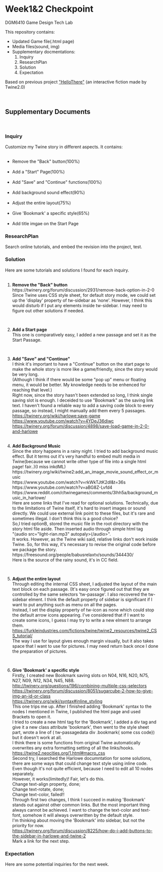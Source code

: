# Week1&2 Checkpoint

DGM6410 Game Design Tech Lab

This repository contains:

<ul>
  <li>Updated Game file(.html page)</li>
  <li>Media files(sound, img)</li>
 
<li>Supplementary docmentations:<ol>
<li>Inquiry</li>
<li>ResearchPlan</li>
<li>Solution</li>
<li>Expectation</li>
</ol></li>

</ul>

Based on previous project <a href="https://github.com/appleseed0910/Hello-There">"HelloThere"</a> (an interactive fiction made by Twine2.0)


<br>
<h2>Supplementary Documents</h2>
<br>
<h3>Inquiry</h3>
Customize my Twine story in different aspects. It contains:
<ul style="p{line-height:90%;}">
  <li>Remove the "Back" button(100%) </li>
  <li>Add a "Start" Page(100%) </li>
  <li>Add "Save" and "Continue" functions(100%) </li>
  <li>Add background sound effect(90%) </li>
  <li>Adjust the entire layout(75%) </li>
  <li>Give 'Bookmark' a specific style(65%) </li>
  <li>Add title imgae on the Start Page </li>
  </ul>
  
<h3>ResearchPlan</h3>
Search online tutorials, and embed the revision into the project, test.

<h3>Solution</h3>
Here are some tutorials and solutions I found for each inquiry.
<br><br>
<ol>
  <li><b>Remove the "Back" button</b>
<br>https://twinery.org/forum/discussion/2931/remove-back-option-in-2-0
<br>Since Twine uses CSS style sheet, for default story mode, we could set up the 'display' property of tw-sidebar as 'none'.
However, I think this would disturb if I put any elements inside tw-sidebar. I may need to figure out other solutions if needed.</li>

<br><li><b>Add a Start page</b>
<br>This one is comparatively easy, I added a new passage and set it as the Start Passage.</li>

<br><li><b>Add "Save" and "Continue"</b>
<br>I think it's important to have a "Continue" button on the start page to make the whole story is more like a game/friendly, since the story would be very long.
<br>(Although I think if there would be some "pop up" menu or floating menu, it would be better. My knowledge needs to be enhenced for reaching that level.)
<br>Right now, since the story hasn't been extended so long, I think single saving slot is enough. I deceided to use "Bookmark" as the saving link text. I haven't found a reliable way to add a saving code block to every passage, so instead, I might manually add them every 5 passages.
<br>https://twinery.org/wiki/harlowe:save-game
<br>https://www.youtube.com/watch?v=4YDeJ36diwc
<br>https://twinery.org/forum/discussion/4898/save-load-game-in-2-0-and-harlowe
  </li>
<br><li><b>Add Background Music</b>
<br>Since the story happens in a rainy night. I tried to add background music effect. But it terms out it's very handful to embed multi media in Twine(because we cannot write other type of file into a single html page! fair..)(I miss inkdML)
<br>https://twinery.org/wiki/twine2:add_an_image_movie_sound_effect_or_music
<br>https://www.youtube.com/watch?v=rkWkTJtK2dI&t=36s
<br>https://www.youtube.com/watch?v=aBG8Z-Lvfd4
<br>https://www.reddit.com/r/twinegames/comments/3lhh5a/background_music_in_harlowe/
<br>Here are some links that I've read for optional solutions. Technically, due to the limitations of Twine itself, it's hard to insert images or sound directly. We could use external link point to these files, but it's rare and sometimes illegal. I don't think this is a good choice?
<br>So,I tried optionB, stored the music file in the root directory with the story html file aside. Then inserted audio through simple html tag "&lang;audio src="light-rian.mp3" autopaly>&lang;/audio>".
<br>It works. However, as the Twine wiki said, relative links don't work inside Twine. So, for this way, it's necessary to revise the original code before we package the story.
<br>https://freesound.org/people/babusrelaxtv/sounds/344430/
<br>Here is the source of the rainy sound, it's in CC field.</li>
  
  <br><li><b>Adjust the entire layout</b>
  <br>Through editing the internal CSS sheet, I adjusted the layout of the main text block on each passage. (It's easy once figured out that they are controlled by the same selectors 'tw-passage'. I also recovered the tw-sidebar elment. I think the default property of sidebar is significant if I want to put anything such as menu on all the pages. 
  <br>Instead, I set the display property of tw-icon as none which could stop the default arrow icons appearing. I've considered that if I want to create some icons, I guess I may try to write a new elment to arrange them.
  <br>https://furkleindustries.com/fictions/twine/twine2_resources/twine2_CSS_tutorial/
  <br>The way I use for layout gives enough margin visually, but it also takes space that I want to use for pictures. I may need return back once I done the preparation of pictures.</li>
  
  
  <br><li><b>Give 'Bookmark' a specific style</b>
  <br>Firstly, I created new Bookmark saving slots on N04, N16, N20, N75, N27, N09, N12, N34, N45, N88.
  <br>http://twinery.org/questions/196/combining-multiple-css-selectors
  <br>https://twinery.org/forum/discussion/8051/sugarcube-2-how-to-give-img-an-id-or-class
<br>https://twinery.org/wiki/syntax#inline_styling
  <br>This one trips me up. After I finished adding 'Bookmark' syntax to the nodes I mentioned in Twine, I published the html page and used Brackets to open it.
  <br>I tried to create a new html tag for the 'Bookmark', I added a div tag and give it a new class attribute 'bookmark', then went to the style sheet part, wrote a line of ( tw-passagedata div .bookmark{ some css code}) but it doesn't work at all.
  <br>I think there is some functions from original Twine automatically overwrites any extra formatting setting of all the links/hooks.
  <br>https://twine2.neocities.org/1.html#macro_css
  <br>Second try, I searched the Harlowe documntation for some solutions, there are some ways that could change text style using inline code. Even though it's not quite efficient, because I need to edit all 10 nodes separately.
  <br>However, it works(limitedly)! Fair, let's do this.
  <br>Change text-align property, done; 
  <br>Change text-rotate, done;
  <br>Change text-color, failed!!
  <br>Through first two changes, I think I succeed in making 'Bookmark' stands out against other common links. But the most important thing always cannot be achieved. I want to change the text-color and text-font, somehow it will always overwritten by the default style.
  <br>I'm thinking about moving the 'Bookmark' into sidebar, but not the priority for now.
  <br>https://twinery.org/forum/discussion/8225/how-do-i-add-buttons-to-the-sidebar-in-harlowe-and-twine-2
  <br>Mark a link for the next step.</li>
  
  </ol>

<h3>Expectation</h3>
Here are some potential inquiries for the next week.

